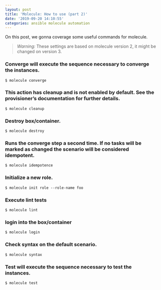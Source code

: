 ```yaml
---
layout: post
title: 'Molecule: How to use (part 2)'
date: '2019-09-20 14:10:55'
categories: ansible molecule automation
---
```


On this post, we gonna coverage some useful commands for molecule.

>*Warning:* These settings are based on molecule version 2, it might be changed on version 3.

### Converge will execute the sequence necessary to converge the instances.

```shell
$ molecule converge
```

### This action has cleanup and is not enabled by default. See the provisioner’s documentation for further details.

```shell
$ molecule cleanup
```

### Destroy box/container.

```shell
$ molecule destroy
```

### Runs the converge step a second time. If no tasks will be marked as changed the scenario will be considered idempotent.

```shell
$ molecule idempotence
```

### Initialize a new role.

```shell
$ molecule init role --role-name foo
```

### Execute lint tests

```shell
$ molecule lint
```

### login into the box/container

```shell
$ molecule login
```

### Check syntax on the default scenario.

```shell
$ molecule syntax
```

### Test will execute the sequence necessary to test the instances.

```shell
$ molecule test
```
